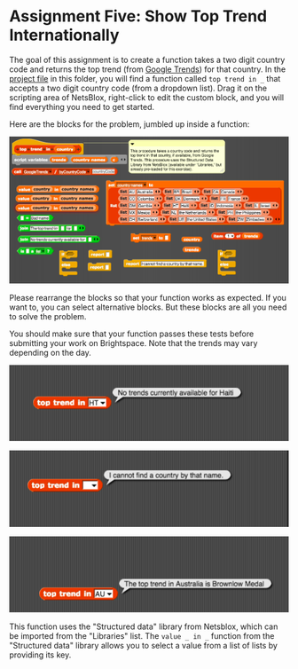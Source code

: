 # Assignment Five: Show Top Trend Internationally

The goal of this assignment is to create a function takes a two digit country code and returns the top trend (from [Google Trends](https://trends.google.com/trends/?geo=US)) for that country. In the [project file](top-trend.xml) in this folder, you will find a function called `top trend in _` that accepts a two digit country code (from a dropdown list). Drag it on the scripting area of NetsBlox, right-click to edit the custom block, and you will find everything you need to get started.

Here are the blocks for the problem, jumbled up inside a function:

![Parsons problem blocks](parsons-assignment-five.png)

Please rearrange the blocks so that your function works as expected. If you want to, you can select alternative blocks. But these blocks are all you need to solve the problem.

You should make sure that your function passes these tests before submitting your work on Brightspace. Note that the trends may vary depending on the day.

![Test 1](test-1.png)

![Test 2](test-2.png)

![Test 3](test-3.png)

This function uses the "Structured data" library from Netsblox, which can be imported from the "Libraries" list. The `value _ in _` function from the "Structured data" library allows you to select a value from a list of lists by providing its key.
